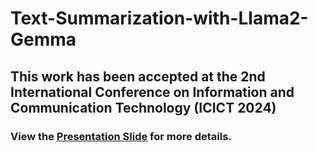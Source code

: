 # Text-Summarization-with-Llama2-Gemma

## This work has been accepted at the 2nd International Conference on Information and Communication Technology (ICICT 2024)

### View the [Presentation Slide](https://github.com/Mondol007/Text-Summarization-with-Llama2-Gemma/blob/9bf367d58b71ad4441bda7f640e58cfd94671070/Presentation%20Slide.pdf) for more details.
